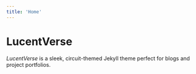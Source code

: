 ```yaml
---
title: 'Home'
---
```


# LucentVerse

*LucentVerse* is a sleek, circuit-themed Jekyll theme perfect for blogs and project portfolios.